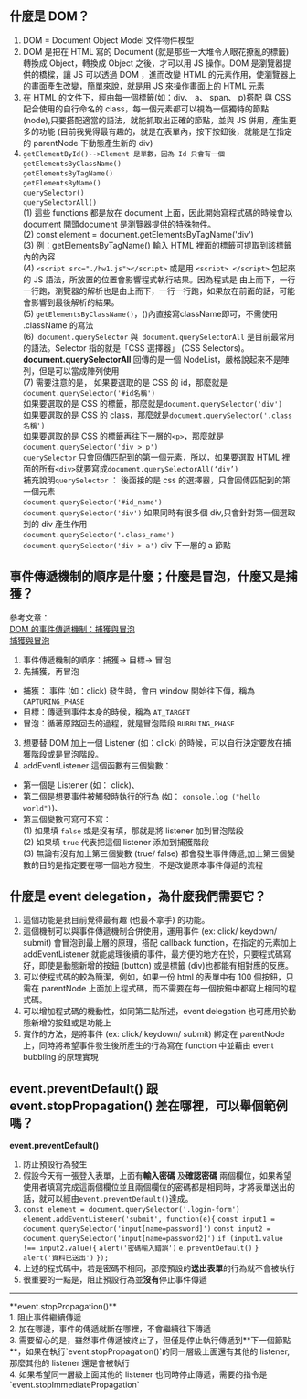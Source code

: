 ## 什麼是 DOM？
1. DOM = Document Object Model 文件物件模型 
2. DOM 是把在 HTML 寫的 Document (就是那些一大堆令人眼花撩亂的標籤) 轉換成 Object，轉換成 Object 之後，才可以用 JS 操作。DOM 是瀏覽器提供的橋樑，讓 JS 可以透過 DOM ，進而改變 HTML 的元素作用，使瀏覽器上的畫面產生改變，簡單來說，就是用 JS 來操作畫面上的 HTML 元素
3. 在 HTML 的文件下，經由每一個標籤(如：div、 a、 span、 p)搭配 與 CSS配合使用的自行命名的 class，每一個元素都可以視為一個獨特的節點 (node),只要搭配適當的語法，就能抓取出正確的節點，並與 JS 併用，產生更多的功能 (目前我覺得最有趣的，就是在表單內，按下按鈕後，就能是在指定的 parentNode 下動態產生新的 div)
4. `getElementById()-->Element 是單數，因為 Id 只會有一個`
   `getElementsByClassName()`<br> 
   `getElementsByTagName()`<br>
   `getElementsByName()`<br>
   `querySelector()`<br>
   `querySelectorAll()`<br>
(1) 這些 functions 都是放在 document 上面，因此開始寫程式碼的時候會以 document 開頭document 是瀏覽器提供的特殊物件。<br>
(2) const element = document.getElementsByTagName('div')<br>
(3) 例：getElementsByTagName() 輸入 HTML 裡面的標籤可提取到該標籤內的內容<br>
(4) `<script src="./hw1.js"></script>` 或是用 `<script> </script>` 包起來的 JS 語法，所放置的位置會影響程式執行結果。因為程式是 由上而下，一行一行跑，瀏覽器的解析也是由上而下，一行一行跑，如果放在前面的話，可能會影響到最後解析的結果。<br>
(5) `getElementsByClassName()`，()內直接寫className即可，不需使用 .className 的寫法<br>
(6)` document.querySelector` 與` document.querySelectorAll` 是目前最常用的語法。Selector 指的就是「CSS 選擇器」 (CSS Selectors)。 **document.querySelectorAll** 回傳的是一個 NodeList，嚴格說起來不是陣列，但是可以當成陣列使用<br>
(7) 需要注意的是，
如果要選取的是 CSS 的 id，那麼就是`document.querySelector('#id名稱')`<br>
如果要選取的是 CSS 的標籤，那麼就是`document.querySelector('div')`<br>
如果要選取的是 CSS 的 class，那麼就是`document.querySelector('.class名稱')`<br>
如果要選取的是 CSS 的標籤再往下一層的`<p>`，那麼就是`document.querySelector('div > p')`<br>
`querySelector` 只會回傳匹配到的第一個元素，所以，如果要選取 HTML 裡面的所有` <div> `就要寫成`document.querySelectorAll(‘div’)`<br>
補充說明`querySelector` ： 後面接的是 css 的選擇器，只會回傳匹配到的第一個元素<br>
`document.querySelector('#id_name')`<br>
`document.querySelector('div')` 如果同時有很多個 div,只會針對第一個選取到的 div 產生作用<br>
`document.querySelector('.class_name')`<br>
`document.querySelector('div > a')` div 下一層的 a 節點<br>

## 事件傳遞機制的順序是什麼；什麼是冒泡，什麼又是捕獲？
參考文章：<br>[DOM 的事件傳遞機制：捕獲與冒泡](https://blog.techbridge.cc/2017/07/15/javascript-event-propagation/)<br>
[捕獲與冒泡](https://medium.com/itsems-frontend/javascript-event-bubbling-capturing-794cd2d01e61)<br>
1. 事件傳遞機制的順序：捕獲-> 目標-> 冒泡<br>
2. 先捕獲，再冒泡<br>
- 捕獲： 事件 (如：click) 發生時，會由 window 開始往下傳，稱為`CAPTURING_PHASE`<br>
- 目標：傳遞到事件本身的時候，稱為 `AT_TARGET`<br>
- 冒泡：循著原路回去的過程，就是冒泡階段 `BUBBLING_PHASE`<br>
3. 想要替 DOM 加上一個 Listener (如：click) 的時候，可以自行決定要放在捕獲階段或是冒泡階段。<br>
4. addEventListener 這個函數有三個變數：<br>
- 第一個是 Listener (如： click)、<br>
- 第二個是想要事件被觸發時執行的行為 (如： `console.log ("hello world")`)、<br>
- 第三個變數可寫可不寫：<br>
(1) 如果填 `false` 或是沒有填，那就是將 listener 加到冒泡階段<br>
(2) 如果填 `true` 代表把這個 listener 添加到捕獲階段<br>
(3) 無論有沒有加上第三個變數 (true/ false) 都會發生事件傳遞,加上第三個變數的目的是指定要在哪一個地方發生，不是改變原本事件傳遞的流程<br>

## 什麼是 event delegation，為什麼我們需要它？
1. 這個功能是我目前覺得最有趣 (也最不拿手) 的功能。
2. 這個機制可以與事件傳遞機制合併使用，運用事件 (ex: click/ keydown/ submit) 會冒泡到最上層的原理，搭配 callback function，在指定的元素加上 addEventListener 就能處理後續的事件，最方便的地方在於，只要程式碼寫好，即使是動態新增的按鈕 (button) 或是標籤 (div)也都能有相對應的反應。
3. 可以使程式碼的較為簡潔，例如，如果一份 html 的表單中有 100 個按鈕，只需在 parentNode 上面加上程式碼，而不需要在每一個按鈕中都寫上相同的程式碼。
4. 可以增加程式碼的機動性，如同第二點所述，event delegation 也可應用於動態新增的按鈕或是功能上
5. 實作的方法，是將事件 (ex: click/ keydown/ submit) 綁定在 parentNode 上，同時將希望事件發生後所產生的行為寫在 function 中並藉由 event bubbling 的原理實現

## event.preventDefault() 跟 event.stopPropagation() 差在哪裡，可以舉個範例嗎？
**event.preventDefault()**<br>
1. 防止預設行為發生<br>
2. 假設今天有一張登入表單，上面有**輸入密碼** 及**確認密碼** 兩個欄位，如果希望使用者填寫完成這兩個欄位並且兩個欄位的密碼都是相同時，才將表單送出的話，就可以經由`event.preventDefault()`達成。<br>
3. `const element = document.querySelector('.login-form')`
    `element.addEventListener('submit', function(e){`
    `const input1 = document.querySelector('input[name=password]')`
    `const input2 = document.querySelector('input[name=password2]')`
    `if (input1.value !== input2.value){`
    `alert('密碼輸入錯誤')`
    `e.preventDefault()`
    `} alert('資料已送出')`
    `});` <br>
4. 上述的程式碼中，若是密碼不相同，那麼預設的**送出表單**的行為就不會被執行<br>
5. 很重要的一點是，阻止預設行為並**沒有**停止事件傳遞
<hr>
**event.stopPropagation()**<br>
1. 阻止事件繼續傳遞<br>
2. 加在哪邊，事件的傳遞就斷在哪裡，不會繼續往下傳遞<br>
3. 需要留心的是，雖然事件傳遞被終止了，但僅是停止執行傳遞到**下一個節點**，如果在執行`event.stopPropagation()`的同一層級上面還有其他的 listener,那麼其他的 listener 還是會被執行<br>
4. 如果希望同一層級上面其他的 listener 也同時停止傳遞，需要的指令是 `event.stopImmediatePropagation`